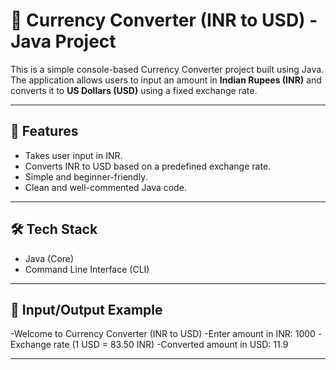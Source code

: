 # 💱 Currency Converter (INR to USD) - Java Project

This is a simple console-based Currency Converter project built using Java. The application allows users to input an amount in **Indian Rupees (INR)** and converts it to **US Dollars (USD)** using a fixed exchange rate.

---

## 📌 Features

- Takes user input in INR.
- Converts INR to USD based on a predefined exchange rate.
- Simple and beginner-friendly.
- Clean and well-commented Java code.

---

## 🛠️ Tech Stack

- Java (Core)
- Command Line Interface (CLI)

---

## 🧾 Input/Output Example

-Welcome to Currency Converter (INR to USD)
-Enter amount in INR: 1000
-Exchange rate (1 USD = 83.50 INR)
-Converted amount in USD: 11.9

---
